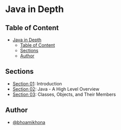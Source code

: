 # Java in Depth

## Table of Content

- [Java in Depth](#java-in-depth)
  - [Table of Content](#table-of-content)
  - [Sections](#sections)
  - [Author](#author)

## Sections

- [Section 01](./Section%2001): Introduction
- [Section 02](./Section%2002): Java - A High Level Overview
- [Section 03](./Section%2003): Classes, Objects, and Their Members

## Author

- [@bhoamikhona](https://github.com/bhoamikhona)
